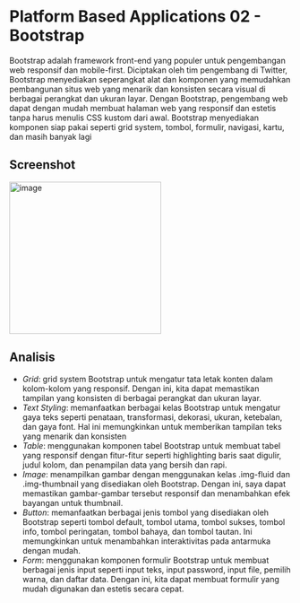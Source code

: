 # Platform Based Applications 02 - Bootstrap

Bootstrap adalah framework front-end yang populer untuk pengembangan web responsif dan mobile-first. Diciptakan oleh tim pengembang di Twitter, Bootstrap menyediakan seperangkat alat dan komponen yang memudahkan pembangunan situs web yang menarik dan konsisten secara visual di berbagai perangkat dan ukuran layar. Dengan Bootstrap, pengembang web dapat dengan mudah membuat halaman web yang responsif dan estetis tanpa harus menulis CSS kustom dari awal. Bootstrap menyediakan komponen siap pakai seperti grid system, tombol, formulir, navigasi, kartu, dan masih banyak lagi

## Screenshot
<img width="271" alt="image" src="https://github.com/dapraws/Tutorial-PlatformBasedApplications/assets/122019775/510e56cb-557f-4c02-9791-99359aea7169">

## Analisis

- _Grid_: grid system Bootstrap untuk mengatur tata letak konten dalam kolom-kolom yang responsif. Dengan ini, kita dapat memastikan tampilan yang konsisten di berbagai perangkat dan ukuran layar.
- _Text Styling_: memanfaatkan berbagai kelas Bootstrap untuk mengatur gaya teks seperti penataan, transformasi, dekorasi, ukuran, ketebalan, dan gaya font. Hal ini memungkinkan untuk memberikan tampilan teks yang menarik dan konsisten
- _Table_: menggunakan komponen tabel Bootstrap untuk membuat tabel yang responsif dengan fitur-fitur seperti highlighting baris saat digulir, judul kolom, dan penampilan data yang bersih dan rapi.
- _Image_: menampilkan gambar dengan menggunakan kelas .img-fluid dan .img-thumbnail yang disediakan oleh Bootstrap. Dengan ini, saya dapat memastikan gambar-gambar tersebut responsif dan menambahkan efek bayangan untuk thumbnail.
- _Button_: memanfaatkan berbagai jenis tombol yang disediakan oleh Bootstrap seperti tombol default, tombol utama, tombol sukses, tombol info, tombol peringatan, tombol bahaya, dan tombol tautan. Ini memungkinkan untuk menambahkan interaktivitas pada antarmuka dengan mudah.
- _Form_: menggunakan komponen formulir Bootstrap untuk membuat berbagai jenis input seperti input teks, input password, input file, pemilih warna, dan daftar data. Dengan ini, kita dapat membuat formulir yang mudah digunakan dan estetis secara cepat.
